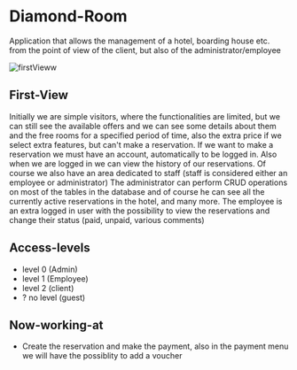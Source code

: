 # Diamond-Room
Application that allows the management of a hotel, boarding house etc. from the point of view of the client, but also of the administrator/employee

![firstVieww](https://user-images.githubusercontent.com/95618244/172885830-ba36da97-2a89-45d4-b728-b1e1c5b95718.JPG)

## First-View
Initially we are simple visitors, where the functionalities are limited, but we can still see the available offers and we can see some details about them and  the free rooms for a specified period of time, also the extra price if we select extra features, but can't make a reservation.
If we want to make a reservation we must have an account, automatically to be logged in. Also when we are logged in we can view the history of our reservations.
Of course we also have an area dedicated to staff (staff is considered either an employee or administrator)
The administrator can perform CRUD operations on most of the tables in the database and of course he can see all the currently active reservations in the hotel,
and many more. The employee is an extra logged in user with the possibility to view the reservations and change their status (paid, unpaid, various comments)

## Access-levels
- level 0 (Admin)
- level 1 (Employee)
- level 2 (client)
- ? no level (guest)

## Now-working-at
- Create the reservation and make the payment, also in the payment menu we will have the possiblity to add a voucher 
